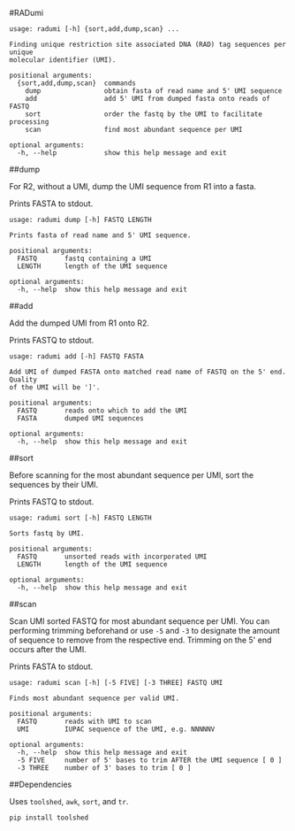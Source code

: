 #RADumi

```
usage: radumi [-h] {sort,add,dump,scan} ...

Finding unique restriction site associated DNA (RAD) tag sequences per unique
molecular identifier (UMI).

positional arguments:
  {sort,add,dump,scan}  commands
    dump                obtain fasta of read name and 5' UMI sequence
    add                 add 5' UMI from dumped fasta onto reads of FASTQ
    sort                order the fastq by the UMI to facilitate processing
    scan                find most abundant sequence per UMI

optional arguments:
  -h, --help            show this help message and exit
```

##dump

For R2, without a UMI, dump the UMI sequence from R1 into a fasta.

Prints FASTA to stdout.

```
usage: radumi dump [-h] FASTQ LENGTH

Prints fasta of read name and 5' UMI sequence.

positional arguments:
  FASTQ       fastq containing a UMI
  LENGTH      length of the UMI sequence

optional arguments:
  -h, --help  show this help message and exit
```

##add

Add the dumped UMI from R1 onto R2.

Prints FASTQ to stdout.

```
usage: radumi add [-h] FASTQ FASTA

Add UMI of dumped FASTA onto matched read name of FASTQ on the 5' end. Quality
of the UMI will be ']'.

positional arguments:
  FASTQ       reads onto which to add the UMI
  FASTA       dumped UMI sequences

optional arguments:
  -h, --help  show this help message and exit
```

##sort

Before scanning for the most abundant sequence per UMI, sort the sequences by
their UMI.

Prints FASTQ to stdout.

```
usage: radumi sort [-h] FASTQ LENGTH

Sorts fastq by UMI.

positional arguments:
  FASTQ       unsorted reads with incorporated UMI
  LENGTH      length of the UMI sequence

optional arguments:
  -h, --help  show this help message and exit
```

##scan

Scan UMI sorted FASTQ for most abundant sequence per UMI. You can performing
trimming beforehand or use `-5` and `-3` to designate the amount of sequence
to remove from the respective end. Trimming on the 5' end occurs after the UMI.

Prints FASTA to stdout.

```
usage: radumi scan [-h] [-5 FIVE] [-3 THREE] FASTQ UMI

Finds most abundant sequence per valid UMI.

positional arguments:
  FASTQ       reads with UMI to scan
  UMI         IUPAC sequence of the UMI, e.g. NNNNNV

optional arguments:
  -h, --help  show this help message and exit
  -5 FIVE     number of 5' bases to trim AFTER the UMI sequence [ 0 ]
  -3 THREE    number of 3' bases to trim [ 0 ]
```

##Dependencies

Uses `toolshed`, `awk`, `sort`, and `tr`.
```
pip install toolshed
```